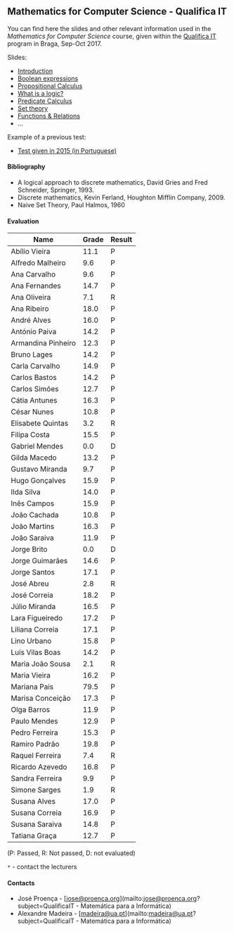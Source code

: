 ## Mathematics for Computer Science - Qualifica IT

You can find here the slides and other relevant information used in the _Mathematics for Computer Science_ course, given within the [Qualifica IT](https://www.eng.uminho.pt/pt/Estudar/Formacao-Continua/Cursos-de-Formacao-Especializada/Paginas/Programação-de-Computadores-para-Reconversão-de-Licenciados-(Qualifica-IT).aspx) program in Braga, Sep-Oct 2017.

Slides:

- [Introduction](https://github.com/joseproenca/qit1718-mi/raw/master/slides/Q1.pdf)
- [Boolean expressions](https://github.com/joseproenca/qit1718-mi/raw/master/slides/Q2.pdf)
- [Propositional Calculus](https://github.com/joseproenca/qit1718-mi/raw/master/slides/Q3.pdf)
- [What is a logic?](https://github.com/joseproenca/qit1718-mi/raw/master/slides/Q4.pdf)
- [Predicate Calculus](https://github.com/joseproenca/qit1718-mi/raw/master/slides/Q5.pdf)
- [Set theory](https://github.com/joseproenca/qit1718-mi/raw/master/slides/Q6.pdf)
- [Functions & Relations](https://github.com/joseproenca/qit1718-mi/raw/master/slides/Q7.pdf)
- ...

Example of a previous test:
- [Test given in 2015 (in Portuguese)](https://github.com/joseproenca/qit1718-mi/raw/master/extra/QualificaIT-MI-teste-2015.pdf)

#### Bibliography
- A logical approach to discrete mathematics, David Gries and Fred Schneider, Springer, 1993.
- Discrete mathematics, Kevin Ferland, Houghton Mifflin Company, 2009.
- Naive Set Theory, Paul Halmos, 1960


#### Evaluation

Name | Grade | Result
-----|-------| ------
Abílio Vieira | 11.1 | P
Alfredo Malheiro | 9.6 | P
Ana Carvalho | 9.6 | P
Ana Fernandes | 14.7 | P
Ana Oliveira | 7.1 | R
Ana Ribeiro | 18.0 | P
André Alves | 16.0 | P
António Paiva | 14.2 | P
Armandina Pinheiro | 12.3 | P
Bruno Lages | 14.2 | P
Carla Carvalho | 14.9 | P
Carlos Bastos | 14.2 | P
Carlos Simões | 12.7 | P
Cátia Antunes | 16.3 | P
César Nunes | 10.8 | P
Elisabete Quintas | 3.2 | R
Filipa Costa | 15.5 | P
Gabriel Mendes | 0.0 | D
Gilda Macedo | 13.2 | P
Gustavo Miranda | 9.7 | P
Hugo Gonçalves | 15.9 | P
Ilda Silva | 14.0 | P
Inês Campos | 15.9 | P
João Cachada | 10.8 | P
João Martins | 16.3 | P
João Saraiva | 11.9 | P
Jorge Brito | 0.0 | D
Jorge Guimarães | 14.6 | P
Jorge Santos | 17.1 | P
José Abreu | 2.8 | R
José Correia | 18.2 | P
Júlio Miranda | 16.5 | P
Lara Figueiredo | 17.2 | P
Liliana Correia | 17.1 | P
Lino Urbano | 15.8 | P
Luís Vilas Boas | 14.2 | P
Maria João Sousa | 2.1 | R
Maria Vieira | 16.2 | P
Mariana Pais | 79.5 | P
Marisa Conceição | 17.3 | P
Olga Barros | 11.9 | P
Paulo Mendes | 12.9 | P
Pedro Ferreira | 15.3 | P
Ramiro Padrão | 19.8 | P
Raquel Ferreira | 7.4 | R
Ricardo Azevedo | 16.8 | P
Sandra Ferreira | 9.9 | P
Simone Sarges | 1.9 | R
Susana Alves | 17.0 | P
Susana Correia | 16.9 | P
Susana Saraiva | 14.8 | P
Tatiana Graça | 12.7 | P


(P: Passed, R: Not passed, D: not evaluated)

`*` - contact the lecturers


#### Contacts
- José Proença - [jose@proenca.org](mailto:jose@proenca.org?subject=QualificaIT - Matemática para a Informática)
- Alexandre Madeira - [madeira@ua.pt](mailto:madeira@ua.pt?subject=QualificaIT - Matemática para a Informática)

